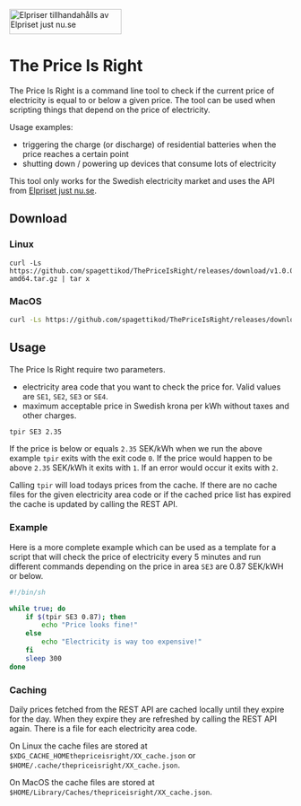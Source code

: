 <p><a href="https://www.elprisetjustnu.se"><img src="https://ik.imagekit.io/ajdfkwyt/hva-koster-strommen/elpriser-tillhandahalls-av-elprisetjustnu_ttNExOIU_.png" alt="Elpriser tillhandahålls av Elpriset just nu.se" width="200" height="45"></a></p> 

# The Price Is Right

The Price Is Right is a command line tool to check if the current price of electricity is equal to or below a given price. The tool can be used when scripting things that depend on the price of electricity.

Usage examples:
* triggering the charge (or discharge) of residential batteries when the price reaches a certain point
* shutting down / powering up devices that consume lots of electricity

This tool only works for the Swedish electricity market and uses the API from [Elpriset just nu.se](https://www.elprisetjustnu.se).

## Download
### Linux
```
curl -Ls https://github.com/spagettikod/ThePriceIsRight/releases/download/v1.0.0/tpir1.0.0.linux-amd64.tar.gz | tar x
```

### MacOS
```bash
curl -Ls https://github.com/spagettikod/ThePriceIsRight/releases/download/v1.0.0/tpir1.0.0.macos-arm64.tar.gz | tar x
```

## Usage
The Price Is Right require two parameters.
* electricity area code that you want to check the price for. Valid values are `SE1`, `SE2`, `SE3` or `SE4`.
* maximum acceptable price in Swedish krona per kWh without taxes and other charges.

```sh
tpir SE3 2.35
```

If the price is below or equals `2.35` SEK/kWh when we run the above example `tpir` exits with the exit code `0`. If the price would happen to be above `2.35` SEK/kWh it exits with `1`. If an error would occur it exits with `2`.

Calling `tpir` will load todays prices from the cache. If there are no cache files for the given electricity area code or if the cached price list has expired the cache is updated by calling the REST API.

### Example
Here is a more complete example which can be used as a template for a script that will check the price of electricity every 5 minutes and run different commands depending on the price in area `SE3` are 0.87 SEK/kWH or below. 
```sh
#!/bin/sh

while true; do
    if $(tpir SE3 0.87); then
        echo "Price looks fine!"
    else
        echo "Electricity is way too expensive!"
    fi
    sleep 300
done
```

### Caching
Daily prices fetched from the REST API are cached locally until they expire for the day. When they expire they are refreshed by calling the REST API again. There is a file for each electricity area code.

On Linux the cache files are stored at `$XDG_CACHE_HOMEthepriceisright/XX_cache.json` or `$HOME/.cache/thepriceisright/XX_cache.json`.

On MacOS the cache files are stored at `$HOME/Library/Caches/thepriceisright/XX_cache.json`.